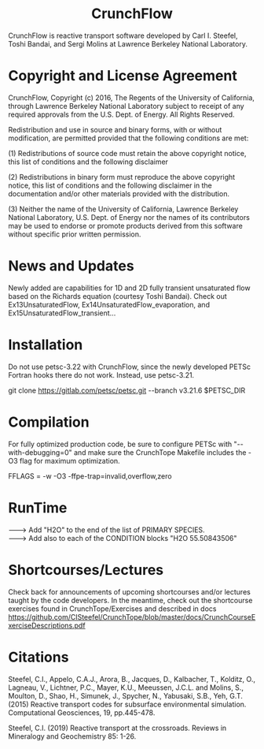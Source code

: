 <h1 align='center'>CrunchFlow</h1>

CrunchFlow is reactive transport software developed by Carl I. Steefel, Toshi Bandai, and Sergi Molins at Lawrence Berkeley National Laboratory.

# Copyright and License Agreement

 CrunchFlow, Copyright (c) 2016, The Regents of the University of California, through Lawrence Berkeley National Laboratory
 subject to receipt of any required approvals from the U.S. Dept. of Energy.  All Rights Reserved.

 Redistribution and use in source and binary forms, with or without modification, are permitted provided that the following conditions are met:

 (1) Redistributions of source code must retain the above copyright notice, this list of conditions and the following disclaimer
 
 (2) Redistributions in binary form must reproduce the above copyright notice, this list of conditions and the following disclaimer
 in the documentation and/or other materials provided with the distribution.
 
 (3) Neither the name of the University of California, Lawrence Berkeley National Laboratory, U.S. Dept. of Energy nor the names of
 its contributors may be used to endorse or promote products derived from this software without specific prior written permission.

# News and Updates
Newly added are capabilities for 1D and 2D fully transient unsaturated flow based on the Richards equation (courtesy Toshi Bandai).  Check out Ex13UnsaturatedFlow, Ex14UnsaturatedFlow_evaporation, and Ex15UnsaturatedFlow_transient...

# Installation
Do not use petsc-3.22 with CrunchFlow, since the newly developed PETSc Fortran hooks there do not work.  Instead, use petsc-3.21. 

git clone https://gitlab.com/petsc/petsc.git --branch v3.21.6 $PETSC_DIR

# Compilation
For fully optimized production code, be sure to configure PETSc with "--with-debugging=0" and make sure the CrunchTope Makefile includes the -O3 flag for maximum optimization.

FFLAGS  = -w -O3 -ffpe-trap=invalid,overflow,zero 

# RunTime
---> Add "H2O" to the end of the list of PRIMARY SPECIES.  
---> Add also to each of the CONDITION blocks  "H2O  55.50843506"

# Shortcourses/Lectures
Check back for announcements of upcoming shortcourses and/or lectures taught by the code developers.
In the meantime, check out the shortcourse exercises found in CrunchTope/Exercises and described in docs 
      https://github.com/CISteefel/CrunchTope/blob/master/docs/CrunchCourseExerciseDescriptions.pdf

# Citations
Steefel, C.I., Appelo, C.A.J., Arora, B., Jacques, D., Kalbacher, T., Kolditz, O., Lagneau, V., Lichtner, P.C., Mayer, K.U., Meeussen, J.C.L. and Molins, S., Moulton, D., Shao, H., Simunek, J., Spycher, N., Yabusaki, S.B., Yeh, G.T. (2015) Reactive transport codes for subsurface environmental simulation. Computational Geosciences, 19, pp.445-478.

Steefel, C.I. (2019) Reactive transport at the crossroads. Reviews in Mineralogy and Geochemistry 85: 1-26.
